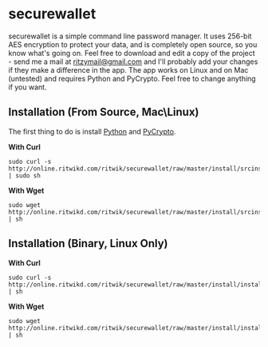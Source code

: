 securewallet
============

securewallet is a simple command line password manager. It uses 256-bit AES encryption to protect your data, and is completely open source, so you know what's going on. Feel free to download and edit a copy of the project - send me a mail at ritzymail@gmail.com and I'll probably add your changes if they make a difference in the app. The app works on Linux and on Mac (untested) and requires Python and PyCrypto. Feel free to change anything if you want. 

Installation (From Source, Mac\Linux)
--------------------------
The first thing to do is install [Python](http://www.python.org/) and [PyCrypto](https://pypi.python.org/pypi/pycrypto/). 

**With Curl**

 	sudo curl -s http://online.ritwikd.com/ritwik/securewallet/raw/master/install/srcinstall.sh | sudo sh

 **With Wget**
 
 	sudo wget http://online.ritwikd.com/ritwik/securewallet/raw/master/install/srcinstall.sh | sh


Installation (Binary, Linux Only)
---------------------------------

**With Curl**

 	sudo curl -s http://online.ritwikd.com/ritwik/securewallet/raw/master/install/install.sh | sh

 **With Wget**
 
 	sudo wget http://online.ritwikd.com/ritwik/securewallet/raw/master/install/install.sh | sh

